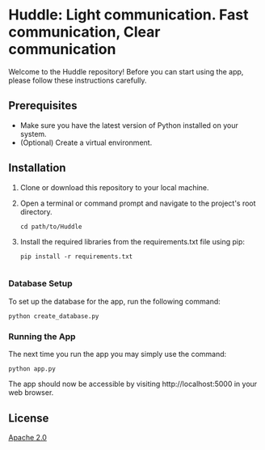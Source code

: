 # Huddle: Light communication. Fast communication, Clear communication

Welcome to the Huddle repository! Before you can start using the app, please follow these instructions carefully.

## Prerequisites
- Make sure you have the latest version of Python installed on your system.
- (Optional) Create a virtual environment.

## Installation
1. Clone or download this repository to your local machine.
2. Open a terminal or command prompt and navigate to the project's root directory.

   ```shell
   cd path/to/Huddle

3. Install the required libraries from the requirements.txt file using pip:

   ```shell
   pip install -r requirements.txt
    
### Database Setup
To set up the database for the app, run the following command:
    
    python create_database.py

### Running the App

The next time you run the app you may simply use the command:

    python app.py

The app should now be accessible by visiting http://localhost:5000 in your web browser.

## License

[Apache 2.0](https://choosealicense.com/licenses/apache-2.0)

